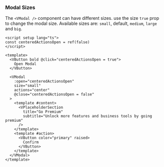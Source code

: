 ### Modal Sizes

The `<VModal />` component can have different sizes. use the size `true`
prop to change the modal size. Available sizes are: `small`, default,
`medium`, `large` and `big`.

<!--code-->

```vue
<script setup lang="ts">
const centeredActionsOpen = ref(false)
</script>

<template>
  <VButton bold @click="centeredActionsOpen = true">
    Open Modal
  </VButton>

  <VModal
    :open="centeredActionsOpen"
    size="small"
    actions="center"
    @close="centeredActionsOpen = false"
  >
    <template #content>
      <VPlaceholderSection
        title="Go Premium"
        subtitle="Unlock more features and business tools by going premium"
      />
    </template>
    <template #action>
      <VButton color="primary" raised>
        Confirm
      </VButton>
    </template>
  </VModal>
</template>
```

<!--/code-->

